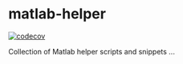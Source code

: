 # matlab-helper

[![codecov](https://codecov.io/gh/stfnr/matlab-helper/branch/master/graph/badge.svg?token=H997NAIBQ8)](https://codecov.io/gh/stfnr/matlab-helper)

Collection of Matlab helper scripts and snippets ...
